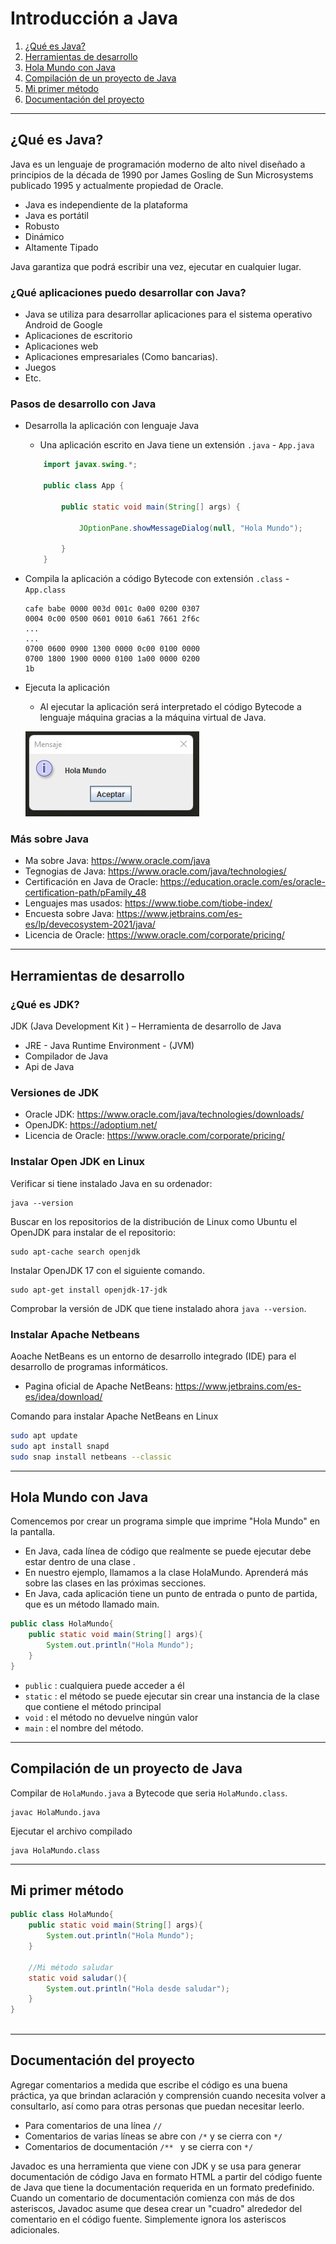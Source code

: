 # Introducción a Java
 
1. [¿Qué es Java?](#¿Qué-es-Java?)
2. [Herramientas de desarrollo](#Herramientas-de-desarrollo)
3. [Hola Mundo con Java](#Hola-Mundo-con-Java )
4. [Compilación de un proyecto de Java](#Compilación-de-un-proyecto-de-Java)
5. [Mi primer método](#Mi-primer-método)
6. [Documentación del proyecto](#Documentación-del-proyecto)
 
---
## ¿Qué es Java?
Java es un lenguaje de programación moderno de alto nivel diseñado a principios de la década de 1990 por James Gosling de Sun Microsystems publicado 1995 y actualmente propiedad de Oracle.
- Java es independiente de la plataforma
- Java es portátil
- Robusto
- Dinámico
- Altamente Tipado
 
Java garantiza que podrá escribir una vez, ejecutar en cualquier lugar.
### ¿Qué aplicaciones puedo desarrollar con Java?
- Java se utiliza para desarrollar aplicaciones para el sistema operativo Android de Google
- Aplicaciones de escritorio
- Aplicaciones web
- Aplicaciones empresariales (Como bancarias).
- Juegos
- Etc.
 
### Pasos de desarrollo con Java
- Desarrolla la aplicación con lenguaje Java
    - Una aplicación escrito en Java tiene un extensión `.java` -
    `App.java`
    ~~~java
        import javax.swing.*;
 
        public class App {
 
            public static void main(String[] args) {
 
                JOptionPane.showMessageDialog(null, "Hola Mundo");
       
            }
        }
    ~~~
   
- Compila la aplicación a código Bytecode con extensión `.class` - `App.class`
    ~~~
    cafe babe 0000 003d 001c 0a00 0200 0307
    0004 0c00 0500 0601 0010 6a61 7661 2f6c
    ...
    ...
    0700 0600 0900 1300 0000 0c00 0100 0000
    0700 1800 1900 0000 0100 1a00 0000 0200
    1b
    ~~~
- Ejecuta la aplicación
    - Al ejecutar la aplicación será interpretado el código Bytecode a lenguaje máquina gracias a la máquina virtual de Java.
   
    ![Como funciona  Java ](../img/jop-holamundo.jpg)
### Más sobre Java
- Ma sobre Java: https://www.oracle.com/java
- Tegnogias de Java: https://www.oracle.com/java/technologies/
- Certificación en Java de Oracle: https://education.oracle.com/es/oracle-certification-path/pFamily_48
- Lenguajes mas usados: https://www.tiobe.com/tiobe-index/
- Encuesta sobre Java: https://www.jetbrains.com/es-es/lp/devecosystem-2021/java/
- Licencia de Oracle: https://www.oracle.com/corporate/pricing/
 
---
## Herramientas de desarrollo
### ¿Qué es JDK?
JDK (Java Development Kit ) – Herramienta de desarrollo de Java
- JRE - Java Runtime Environment - (JVM)
- Compilador de Java
- Api de  Java
 
### Versiones de JDK
- Oracle JDK: https://www.oracle.com/java/technologies/downloads/
- OpenJDK: https://adoptium.net/
- Licencia de Oracle: https://www.oracle.com/corporate/pricing/
 
### Instalar Open JDK en  Linux
Verificar si tiene instalado Java en su ordenador:
~~~
java --version
~~~
 
Buscar en los repositorios de la distribución de Linux como Ubuntu el OpenJDK para instalar de el repositorio:
~~~
sudo apt-cache search openjdk
~~~
 
Instalar OpenJDK 17 con el siguiente comando.
 
~~~
sudo apt-get install openjdk-17-jdk
~~~
 
Comprobar la versión de JDK que tiene instalado ahora `java --version`.
 
 
### Instalar Apache Netbeans 
Aoache NetBeans es un entorno de desarrollo integrado (IDE) para el desarrollo de programas informáticos.
 
- Pagina oficial de Apache NetBeans: https://www.jetbrains.com/es-es/idea/download/

Comando para instalar Apache NetBeans en Linux 
~~~bash
sudo apt update
sudo apt install snapd
sudo snap install netbeans --classic
~~~

---
## Hola Mundo con Java
Comencemos por crear un programa simple que imprime "Hola Mundo" en la pantalla.
- En Java, cada línea de código que realmente se puede ejecutar debe estar dentro de una clase .
- En nuestro ejemplo, llamamos a la clase HolaMundo. Aprenderá más sobre las clases en las próximas secciones.
- En Java, cada aplicación tiene un punto de entrada o punto de partida, que es un método llamado main.
 
~~~java
public class HolaMundo{
    public static void main(String[] args){
        System.out.println("Hola Mundo");
    }
}
~~~
 
- `public` : cualquiera puede acceder a él
- `static` : el método se puede ejecutar sin crear una instancia de la clase que contiene el método principal
- `void` : el método no devuelve ningún valor
- `main` : el nombre del método.
 
---
## Compilación de un proyecto de Java
 
Compilar de `HolaMundo.java` a Bytecode que seria `HolaMundo.class`.
 
~~~
javac HolaMundo.java
~~~
 
Ejecutar el archivo compilado
 
~~~
java HolaMundo.class
~~~
 
---
## Mi primer método  
 
~~~java
public class HolaMundo{
    public static void main(String[] args){
        System.out.println("Hola Mundo");
    }
 
    //Mi método saludar
    static void saludar(){
        System.out.println("Hola desde saludar");
    }
}
 
~~~
 
---
## Documentación del proyecto
Agregar comentarios a medida que escribe el código es una buena práctica, ya que brindan aclaración y comprensión cuando necesita volver a consultarlo, así como para otras personas que puedan necesitar leerlo.
 
- Para comentarios de una línea `//`
- Comentarios de varias líneas se abre con `/*` y se cierra con `*/`
- Comentarios de documentación `/** ` y se cierra con `*/`
 
Javadoc es una herramienta que viene con JDK y se usa para generar documentación de código Java en formato HTML a partir del código fuente de Java que tiene la documentación requerida en un formato predefinido. Cuando un comentario de documentación comienza con más de dos asteriscos, Javadoc asume que desea crear un "cuadro" alrededor del comentario en el código fuente. Simplemente ignora los asteriscos adicionales.
 
 
 


